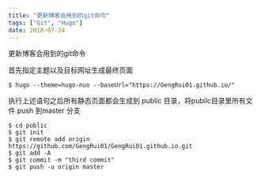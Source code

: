 ```yaml
---
title: "更新博客会用到的git命令"
tags: ["Git", "Hugo"]
date: 2018-07-24
---
```


更新博客会用到的git命令

<!--more-->

首先指定主题以及目标网址生成最终页面

```git
$ hugo --theme=hugo-nuo --baseUrl="https://GengRui01.github.io/"
```

执行上述语句之后所有静态页面都会生成到 public 目录，将pubilc目录里所有文件 push 到master 分支

```git
$ cd public
$ git init
$ git remote add origin https://github.com/GengRui01/GengRui01.github.io.git
$ git add -A
$ git commit -m "third commit"
$ git push -u origin master
```